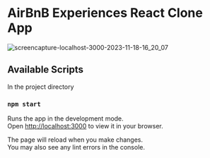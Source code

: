 # AirBnB Experiences React Clone App

![screencapture-localhost-3000-2023-11-18-16_20_07](https://github.com/vladimirkratinov/airbnbexperiences-app/assets/78992253/eaf0db6c-ffa7-4fce-893a-45afb9eb8fc3)

## Available Scripts
In the project directory

### `npm start`

Runs the app in the development mode.\
Open [http://localhost:3000](http://localhost:3000) to view it in your browser.

The page will reload when you make changes.\
You may also see any lint errors in the console.
